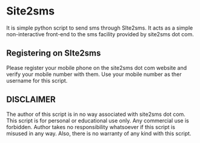 Site2sms
=========

It is simple python script to send sms through SIte2sms. It acts as a simple non-interactive front-end to the sms facility provided by site2sms dot com.


Registering on SIte2sms
-------------------------------------
Please register your mobile phone on the site2sms dot com website and verify your mobile number with them.
Use your mobile number as ther username for this script.

DISCLAIMER
-------------------------------------
The author of this script is in no way associated with site2sms dot com. This script is for personal or educational use only. Any commercial use is forbidden. Author takes no responsibility whatsoever if this script is misused in any way. Also, there is no warranty of any kind with this script.